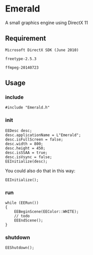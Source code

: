 
Emerald
==========
A small graphics engine using DirectX 11

Requirement
----------
```
Microsoft DirectX SDK (June 2010) 
```
```
freetype-2.5.3 
```
```
ffmpeg-20140723 
```
Usage
----------
### include
```
#include "Emerald.h"
```
### init
```
EEDesc desc;
desc.applicationName = L"Emerald";
desc.isFullScreen = false;
desc.width = 800;
desc.height = 450;
desc.isSSAA = true;
desc.isVsync = false;
EEInitialize(desc);
```
You could also do that in this way:
```
EEInitialize();
```
### run
```
while (EERun())
{
    EEBeginScene(EEColor::WHITE);
    // todo
    EEEndScene();
}
```
### shutdown
```
EEShutdown();
```
